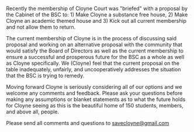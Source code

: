 Recently the membership of Cloyne Court was "briefed" with a proposal by the Cabinet of the BSC to: 1) Make Cloyne a substance free house, 2) Make Cloyne an academic themed house and 3) Kick out all current membership and not allow them to return.

The current membership of Cloyne is in the process of discussing said proposal and working on an alternative proposal with the community that would satisfy the Board of Directors as well as the current membership to ensure a successful and prosperous future for the BSC as a whole as well as Cloyne specifically. We (Cloyne) feel that the current proposal on the table inadequately, unfairly, and uncooperatively addresses the situation that the BSC is trying to remedy.

Moving forward Cloyne is seriously considering all of our options and we welcome any comments and feedback. Please ask your questions before making any assumptions or blanket statements as to what the future holds for Cloyne seeing as this is the beautiful home of 150 students, members, and above all, people.

Please send all comments and questions to [savecloyne@gmail.com](mailto:savecloyne@gmail.com)
